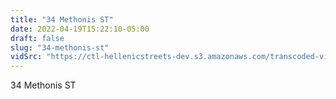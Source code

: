 ```yaml
---
title: "34 Methonis ST"
date: 2022-04-19T15:22:10-05:00
draft: false
slug: "34-methonis-st"
vidSrc: "https://ctl-hellenicstreets-dev.s3.amazonaws.com/transcoded-videos/34%20Methonis%20ST.mp4"
---
```


34 Methonis ST
